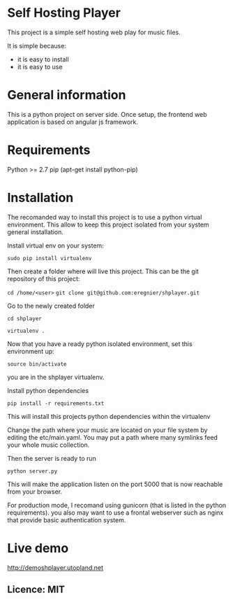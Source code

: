 
Self Hosting Player
===================

This project is a simple self hosting web play for music files.

It is simple because:
 - it is easy to install
 - it is easy to use

General information
===================

This is a python project on server side. Once setup, the frontend web application is based on angular js framework.

Requirements
============

Python >= 2.7 
pip (apt-get install python-pip)

Installation
============

The recomanded way to install this project is to use a python virtual environment. This allow to keep this project isolated from your system general installation.



Install virtual env on your system:

``sudo pip install virtualenv``

Then create a folder where will live this project. This can be the git repository of this project:

``cd /home/<user>``
``git clone git@github.com:eregnier/shplayer.git``

Go to the newly created folder

``cd shplayer``

``virtualenv .``

Now that you have a ready python isolated environment, set this environment up:

``source bin/activate``

you are in the shplayer virtualenv.

Install python dependencies

``pip install -r requirements.txt``

This will install this projects python dependencies within the virtualenv

Change the path where your music are located on your file system by editing the etc/main.yaml. You may put a path where many symlinks feed your whole music collection.

Then the server is ready to run

``python server.py``

This will make the application listen on the port 5000 that is now reachable from your browser.

For production mode, I recomand using gunicorn (that is listed in the python requirements). you also may want to use a frontal webserver such as nginx that provide basic authentication system.

Live demo
=========

http://demoshplayer.utopland.net


Licence: MIT
------------
